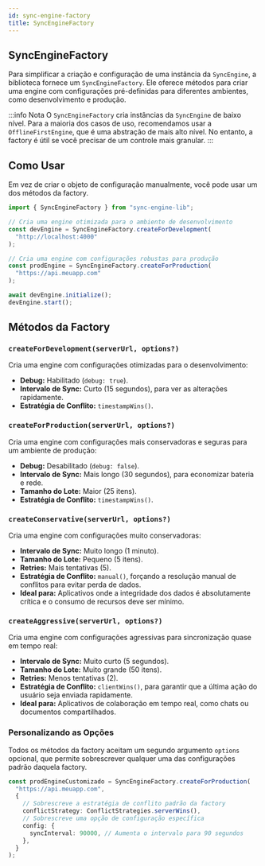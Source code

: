 ```yaml
---
id: sync-engine-factory
title: SyncEngineFactory
---
```


## SyncEngineFactory

Para simplificar a criação e configuração de uma instância da `SyncEngine`, a biblioteca fornece um `SyncEngineFactory`. Ele oferece métodos para criar uma engine com configurações pré-definidas para diferentes ambientes, como desenvolvimento e produção.

:::info Nota
O `SyncEngineFactory` cria instâncias da `SyncEngine` de baixo nível. Para a maioria dos casos de uso, recomendamos usar a `OfflineFirstEngine`, que é uma abstração de mais alto nível. No entanto, a factory é útil se você precisar de um controle mais granular.
:::

## Como Usar

Em vez de criar o objeto de configuração manualmente, você pode usar um dos métodos da factory.

```typescript
import { SyncEngineFactory } from "sync-engine-lib";

// Cria uma engine otimizada para o ambiente de desenvolvimento
const devEngine = SyncEngineFactory.createForDevelopment(
  "http://localhost:4000"
);

// Cria uma engine com configurações robustas para produção
const prodEngine = SyncEngineFactory.createForProduction(
  "https://api.meuapp.com"
);

await devEngine.initialize();
devEngine.start();
```

## Métodos da Factory

### `createForDevelopment(serverUrl, options?)`

Cria uma engine com configurações otimizadas para o desenvolvimento:

- **Debug:** Habilitado (`debug: true`).
- **Intervalo de Sync:** Curto (15 segundos), para ver as alterações rapidamente.
- **Estratégia de Conflito:** `timestampWins()`.

### `createForProduction(serverUrl, options?)`

Cria uma engine com configurações mais conservadoras e seguras para um ambiente de produção:

- **Debug:** Desabilitado (`debug: false`).
- **Intervalo de Sync:** Mais longo (30 segundos), para economizar bateria e rede.
- **Tamanho do Lote:** Maior (25 itens).
- **Estratégia de Conflito:** `timestampWins()`.

### `createConservative(serverUrl, options?)`

Cria uma engine com configurações muito conservadoras:

- **Intervalo de Sync:** Muito longo (1 minuto).
- **Tamanho do Lote:** Pequeno (5 itens).
- **Retries:** Mais tentativas (5).
- **Estratégia de Conflito:** `manual()`, forçando a resolução manual de conflitos para evitar perda de dados.
- **Ideal para:** Aplicativos onde a integridade dos dados é absolutamente crítica e o consumo de recursos deve ser mínimo.

### `createAggressive(serverUrl, options?)`

Cria uma engine com configurações agressivas para sincronização quase em tempo real:

- **Intervalo de Sync:** Muito curto (5 segundos).
- **Tamanho do Lote:** Muito grande (50 itens).
- **Retries:** Menos tentativas (2).
- **Estratégia de Conflito:** `clientWins()`, para garantir que a última ação do usuário seja enviada rapidamente.
- **Ideal para:** Aplicativos de colaboração em tempo real, como chats ou documentos compartilhados.

### Personalizando as Opções

Todos os métodos da factory aceitam um segundo argumento `options` opcional, que permite sobrescrever qualquer uma das configurações padrão daquela factory.

```typescript
const prodEngineCustomizado = SyncEngineFactory.createForProduction(
  "https://api.meuapp.com",
  {
    // Sobrescreve a estratégia de conflito padrão da factory
    conflictStrategy: ConflictStrategies.serverWins(),
    // Sobrescreve uma opção de configuração específica
    config: {
      syncInterval: 90000, // Aumenta o intervalo para 90 segundos
    },
  }
);
```
